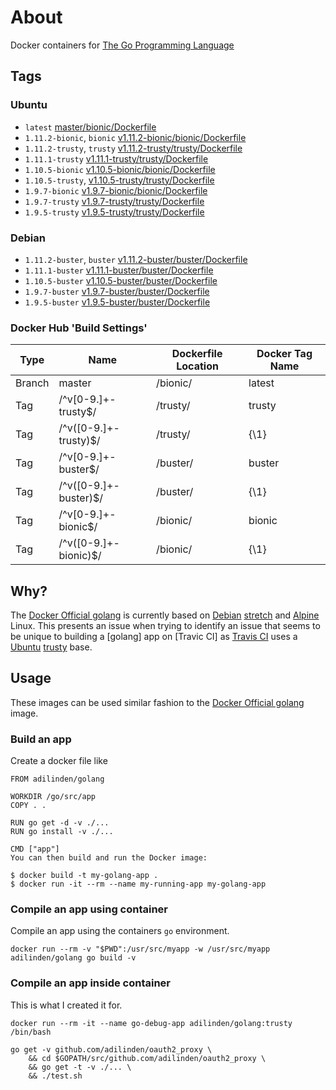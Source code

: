 # About

Docker containers for [The Go Programming Language]

## Tags

### Ubuntu

- `latest` [master/bionic/Dockerfile](https://github.com/adilinden/docker-golang/blob/master/bionic/Dockerfile)
- `1.11.2-bionic`, `bionic` [v1.11.2-bionic/bionic/Dockerfile](https://github.com/adilinden/docker-golang/blob/v1.11.2-bionic/bionic/Dockerfile)
- `1.11.2-trusty`, `trusty` [v1.11.2-trusty/trusty/Dockerfile](https://github.com/adilinden/docker-golang/blob/v1.11.2-trusty/trusty/Dockerfile)
- `1.11.1-trusty` [v1.11.1-trusty/trusty/Dockerfile](https://github.com/adilinden/docker-golang/blob/v1.11.1-trusty/trusty/Dockerfile)
- `1.10.5-bionic` [v1.10.5-bionic/bionic/Dockerfile](https://github.com/adilinden/docker-golang/blob/v1.10.5-bionic/bionic/Dockerfile)
- `1.10.5-trusty`, [v1.10.5-trusty/trusty/Dockerfile](https://github.com/adilinden/docker-golang/blob/v1.10.5-trusty/trusty/Dockerfile)
- `1.9.7-bionic` [v1.9.7-bionic/bionic/Dockerfile](https://github.com/adilinden/docker-golang/blob/v1.9.7-bionic/bionic/Dockerfile)
- `1.9.7-trusty` [v1.9.7-trusty/trusty/Dockerfile](https://github.com/adilinden/docker-golang/blob/v1.9.7-trusty/trusty/Dockerfile)
- `1.9.5-trusty` [v1.9.5-trusty/trusty/Dockerfile](https://github.com/adilinden/docker-golang/blob/v1.9.5-trusty/trusty/Dockerfile)

### Debian

- `1.11.2-buster`, `buster` [v1.11.2-buster/buster/Dockerfile](https://github.com/adilinden/docker-golang/blob/v1.11.2-buster/buster/Dockerfile)
- `1.11.1-buster` [v1.11.1-buster/buster/Dockerfile](https://github.com/adilinden/docker-golang/blob/v1.11.1-buster/buster/Dockerfile)
- `1.10.5-buster` [v1.10.5-buster/buster/Dockerfile](https://github.com/adilinden/docker-golang/blob/v1.10.5-buster/buster/Dockerfile)
- `1.9.7-buster` [v1.9.7-buster/buster/Dockerfile](https://github.com/adilinden/docker-golang/blob/v1.9.7-buster/buster/Dockerfile)
- `1.9.5-buster` [v1.9.5-buster/buster/Dockerfile](https://github.com/adilinden/docker-golang/blob/v1.9.5-buster/buster/Dockerfile)

### Docker Hub 'Build Settings'

| Type   | Name                    | Dockerfile Location | Docker Tag Name  |
|--------|-------------------------|---------------------|------------------|
| Branch | master                  | /bionic/            | latest           |
| Tag    | /^v[0-9.]+-trusty$/     | /trusty/            | trusty           |
| Tag    | /^v([0-9.]+-trusty)$/   | /trusty/            | {\1}             |
| Tag    | /^v[0-9.]+-buster$/     | /buster/            | buster           |
| Tag    | /^v([0-9.]+-buster)$/   | /buster/            | {\1}             |
| Tag    | /^v[0-9.]+-bionic$/     | /bionic/            | bionic           |
| Tag    | /^v([0-9.]+-bionic)$/   | /bionic/            | {\1}             |

## Why?

The [Docker Official golang] is currently based on [Debian] [stretch] and [Alpine] Linux. This presents an issue when trying to identify an issue that seems to be unique to building a [golang] app on [Travic CI] as [Travis CI] uses a [Ubuntu] [trusty] base.

## Usage

These images can be used similar fashion to the [Docker Official golang] image.

### Build an app

Create a docker file like

    FROM adilinden/golang

    WORKDIR /go/src/app
    COPY . .

    RUN go get -d -v ./...
    RUN go install -v ./...

    CMD ["app"]
    You can then build and run the Docker image:

    $ docker build -t my-golang-app .
    $ docker run -it --rm --name my-running-app my-golang-app

### Compile an app using container

Compile an app using the containers `go` environment.

    docker run --rm -v "$PWD":/usr/src/myapp -w /usr/src/myapp adilinden/golang go build -v

### Compile an app inside container

This is what I created it for.

    docker run --rm -it --name go-debug-app adilinden/golang:trusty /bin/bash

    go get -v github.com/adilinden/oauth2_proxy \
        && cd $GOPATH/src/github.com/adilinden/oauth2_proxy \
        && go get -t -v ./... \
        && ./test.sh


[The Go Programming Language]: https://golang.org/
[Docker Official golang]: https://hub.docker.com/_/golang/
[Travis CI]: https://travis-ci.com/
[Debian]: https://www.debian.org/
[stretch]: https://wiki.debian.org/DebianStretch
[Alpine]: https://alpinelinux.org/
[Ubuntu]: https://www.ubuntu.com/
[trusty]: http://releases.ubuntu.com/trusty/
[Docker Hub]: https://hub.docker.com/


